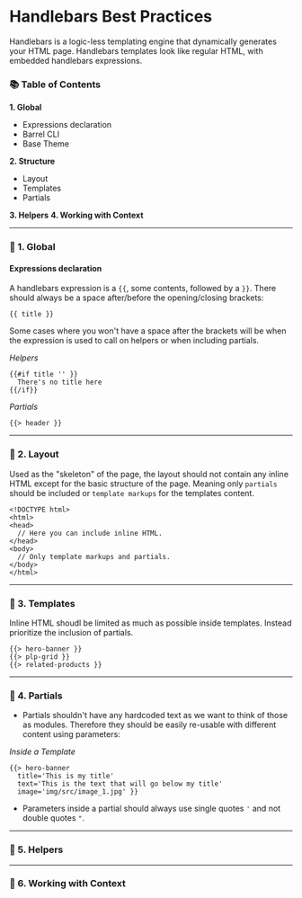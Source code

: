 # Handlebars Best Practices

Handlebars is a logic-less templating engine that dynamically generates your HTML page. Handlebars templates look like regular HTML, with embedded handlebars expressions.

### 📚 Table of Contents
**1. Global**
  - Expressions declaration
  - Barrel CLI
  - Base Theme

**2. Structure**
  - Layout
  - Templates
  - Partials

**3. Helpers**
**4. Working with Context**

* * *

### 📍 1. Global
#### Expressions declaration
A handlebars expression is a `{{`, some contents, followed by a `}}`. There should always be a space after/before the opening/closing brackets:

```
{{ title }}
```

Some cases where you won't have a space after the brackets will be when the expression is used to call on helpers or when including partials.

*Helpers*
```
{{#if title '' }}
  There's no title here
{{/if}}
```

*Partials*
```
{{> header }}
```

* * *

### 📍 2. Layout
Used as the "skeleton" of the page, the layout should not contain any inline HTML except for the basic structure of the page. Meaning only `partials` should be included or `template markups` for the templates content.

```
<!DOCTYPE html>
<html>
<head>
  // Here you can include inline HTML.
</head>
<body>
  // Only template markups and partials.
</body>
</html>
```

* * *

### 📍 3. Templates
Inline HTML shoudl be limited as much as possible inside templates. Instead prioritize the inclusion of partials.

```
{{> hero-banner }}
{{> plp-grid }}
{{> related-products }}
```

* * *

### 📍 4. Partials
- Partials shouldn't have any hardcoded text as we want to think of those as modules. Therefore they should be easily re-usable with different content using parameters:

*Inside a Template*
```
{{> hero-banner 
  title='This is my title' 
  text='This is the text that will go below my title' 
  image='img/src/image_1.jpg' }}
```

- Parameters inside a partial should always use single quotes `'` and not double quotes `"`.

* * *

### 📍 5. Helpers

* * *

### 📍 6. Working with Context



